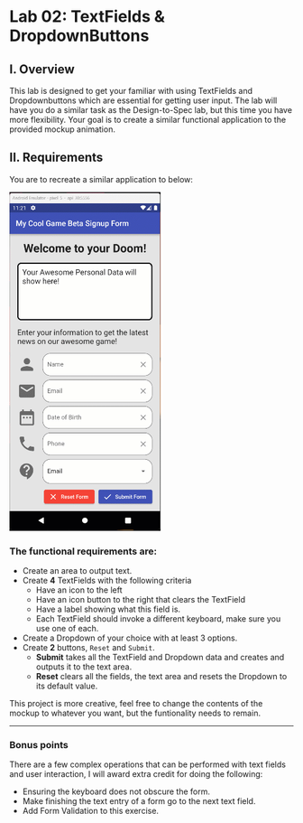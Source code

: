 # Lab 02: TextFields & DropdownButtons

## I. Overview
This lab is designed to get your familiar with using TextFields and Dropdownbuttons which are essential for getting user input.
The lab will have you do a similar task as the Design-to-Spec lab, but this time you have more flexibility. Your goal is to create a similar functional application to the provided mockup animation. 

## II. Requirements
You are to recreate a similar application to below:

![App Mockup](images/textFields_dropdownButtons.gif)

### The functional requirements are:
* Create an area to output text.
* Create __4__ TextFields with the following criteria
  * Have an icon to the left
  * Have an icon button to the right that clears the TextField
  * Have a label showing what this field is.
  * Each TextField should invoke a different keyboard, make sure you use one of each.
* Create a Dropdown of your choice with at least 3 options.
* Create __2__ buttons, `Reset` and `Submit`. 
  * __Submit__ takes all the TextField and Dropdown data and creates and outputs it to the text area.
  * __Reset__ clears all the fields, the text area and resets the Dropdown to its default value.

This project is more creative, feel free to change the contents of the mockup to whatever you want, but the funtionality needs to remain.

---
### Bonus points
There are a few complex operations that can be performed with text fields and user interaction, I will award extra credit for doing the following:
* Ensuring the keyboard does not obscure the form.
* Make finishing the text entry of a form go to the next text field.
* Add Form Validation to this exercise.
  